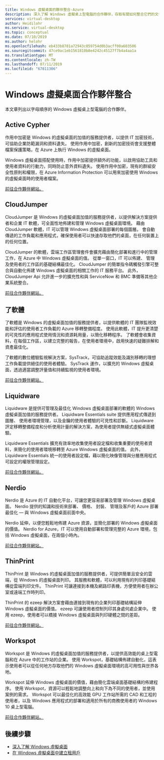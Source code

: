 ```yaml
---
title: Windows 虛擬桌面的夥伴整合-Azure
description: 深入了解 Windows 虛擬桌上型電腦的合作夥伴，存取有關如何整合它們的文件。
services: virtual-desktop
author: Heidilohr
ms.service: virtual-desktop
ms.topic: conceptual
ms.date: 07/10/2019
ms.author: helohr
ms.openlocfilehash: eb433b8781a72943c059754d0b3acff00a603506
ms.sourcegitcommit: 47ce9ac1eb1561810b8e4242c45127f7b4a4aa1a
ms.translationtype: MT
ms.contentlocale: zh-TW
ms.lasthandoff: 07/11/2019
ms.locfileid: "67811306"
---
```

# <a name="windows-virtual-desktop-partner-integrations"></a>Windows 虛擬桌面合作夥伴整合

本文章列出以字母順序的 Windows 虛擬桌上型電腦的合作夥伴。

## <a name="active-cypher"></a>Active Cypher

作用中加密是 Windows 的虛擬桌面的加值的服務提供者，以提供 IT 加密技術，可協助企業防範漏洞和資料遺失。 使用作用中加密，創新的加密技術會支援整體檔案保護策略，在 Azure 上執行 Windows 的虛擬桌面。

Windows 虛擬桌面搭配使用時，作用中加密提供額外的功能，以啟用協助工具和使用者資料的行動力，同時防止意外資料遺失。 使用作用中加密，現有的群組安全性原則和權限，在 Azure Information Protection 可以用來加密使用 Windows 的虛擬桌面時的使用者檔案。

[前往合作夥伴網站。](https://activecypher.com/)

## <a name="cloudjumper"></a>CloudJumper

CloudJumper 是 Windows 的虛擬桌面加值的服務提供者，以提供解決方案提供者和企業 IT 軟體，可全面性地佈建和管理 Windows 虛擬桌面環境。 藉由 CloudJumper 軟體，IT 可以管理 Windows 虛擬桌面部署的每個圖層。 會自動傳遞的工作負載和應用程式，確保使用者可以快速存取他們的桌面，在任何裝置上的任何位置。

CloudJumper 的軟體，雲端工作區管理套件會擴充藉由簡化部署和進行中的管理工作，在 Azure 中 Windows 虛擬桌面的值。 從單一窗口，IT 可以佈建、 管理及使用者的工作區的基礎結構最佳化。 CloudJumper 的簡單指令碼觸發引擎可整合與自動化佈建 Windows 虛擬桌面的相關工作的 IT 服務平台。 此外，CloudJumper Api 允許進一步的擴充性和與 ServiceNow 和 BMC 準備等其他企業系統整合。

[前往合作夥伴網站。](https://cloudjumper.com/wvd/)

## <a name="lakeside-software"></a>了軟體

了軟體是 Windows 的虛擬桌面加值的服務提供者，以提供軟體的 IT 團隊監視效能和評估的使用者工作負載的 Azure 移轉整備程度。 使用此軟體，IT 提升更清楚的可見性的應用程式使用情況和資源耗用量，以簡化移轉程序。 了軟體會收集資料，在每個工作區，以建立完整的報告，在使用者環境中，啟用快速的疑難排解和資產最佳化。

了軟體的數位體驗監視解決方案，SysTrack，可協助追蹤效能及識別移轉的理想工作負載提供絕佳的使用者體驗。 SysTrack 運作，以擴充的 Windows 虛擬桌面，透過適當調整評量值和持續監視的使用者環境。

[前往合作夥伴網站。](https://www.lakesidesoftware.com/assessments/wvd)

## <a name="liquidware"></a>Liquidware

Liquidware 是提供可管理及最佳化 Windows 虛擬桌面部署的軟體的 Windows 虛擬桌面加值的服務提供者。 Liquidware Essentials suite 提供應用程式傳遞到圖層、 使用者環境管理，以及金鑰的使用者體驗的可見性和診斷。 Liquidware 評定移轉整備程度和分析使用計量的解決方案，為使用者提供無縫式虛擬桌面體驗。

Liquidware Essentials 擴充有效率地收集使用者設定檔和收集重要的使用者資料，來簡化的使用者環境移轉至 Azure Windows 虛擬桌面的值。 此外，Liquidware Essentials 統一的使用者設定檔，藉以簡化映像管理與分層應用程式可設定的權限管理設定。

[前往合作夥伴網站。](https://www.liquidware.com/solutions/solutions-platform/microsoft)

## <a name="nerdio"></a>Nerdio

Nerdio 是 Azure 的 IT 自動化平台，可讓您更容易部署及管理 Windows 虛擬桌面。 Nerdio 提供的知識和技術來部署、 價格、 封裝、 管理及客戶的 Azure 部署最佳化 — 與 Windows 虛擬桌面前面中央。

Nerdio 延伸，以便您輕鬆地佈建 Azure 資源，並簡化部署的 Windows 虛擬桌面的價值。 Nerdio for Azure，IT 可以使用自動部署和管理完整的 Azure 環境，包括 Windows 虛擬桌面，在兩個小時內。

[前往合作夥伴網站。](https://getnerdio.com/academy/windows-virtual-desktop-explained-for-msps/)

## <a name="thinprint"></a>ThinPrint

ThinPrint 是 Windows 的虛擬桌面加值的服務提供者，可提供簡單且安全的雲端，從 Windows 的虛擬桌面列印。 其服務和軟體，可以利用現有的列印基礎結構從雲端列印文件。 ThinPrint 可讓連接到本機及網路印表機，方便使用者在辦公室或遠端工作時列印。

ThinPrint 的 ezeep 解決方案會藉由連接到現有的企業列印基礎結構延伸 Windows 虛擬桌面的價值。 ezeep 可讓使用者控制列印其身處何處企業中。 使用 ezeep，使用者可以橋接 Windows 虛擬桌面與列印硬體之間的差距。

[前往合作夥伴網站。](http://www.ezeep.com/wvd-printing)

## <a name="workspot"></a>Workspot

Workspot 是 Windows 的虛擬桌面加值的服務提供者，以提供高效能的桌上型電腦和在 Azure 中的工作站的企業。 使用 Workspot，基礎結構佈建自動化，這表示使用者可以從任何地方存取他們的 Windows 虛擬桌面環境的高可用性與世界各地。

Workspot 延伸 Windows 虛擬桌面的價值，藉由簡化雲端桌面基礎結構的佈建程序。 使用 Workspot，資源可以輕鬆地調整向上和向下為不同的使用者，並使用案例的需求。 Workspot 可以最佳化的高效能 GPU 工作站所需的 CAD 和工程的使用者，以及 Windows 應用程式的部署和適用於所有的商務使用者的 Windows 10 桌上型電腦。

[前往合作夥伴網站。](https://www.workspot.com/wvd)

## <a name="next-steps"></a>後續步驟

- [深入了解 Windows 虛擬桌面](overview.md)
- [在 Windows 虛擬桌面中建立租用戶](tenant-setup-azure-active-directory.md)
